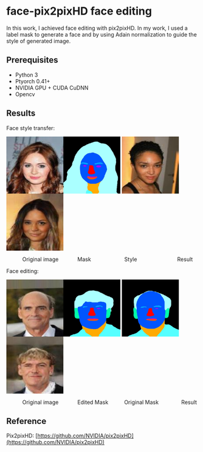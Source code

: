 # face-pix2pixHD face editing

In this work, I achieved face editing with pix2pixHD. In my work, I used a label mask to generate a face and by using Adain normalization to guide the style of generated image.
## Prerequisites

* Python 3
* Ptyorch 0.41+
* NVIDIA GPU + CUDA CuDNN
* Opencv

## Results

Face style transfer:

<img src="https://github.com/577816569/face-pix2pixHD/blob/master/images/000085.jpg" width = "150" height = "150" alt="Original style image" align=center /><img src="https://github.com/577816569/face-pix2pixHD/blob/master/images/dsdsd.jpg" width = "150" height = "150" alt="Original style image" align=center />
<img src="https://github.com/577816569/face-pix2pixHD/blob/master/images/000014.jpg" width = "150" height = "150" alt="Original style image" align=center />
<img src="https://github.com/577816569/face-pix2pixHD/blob/master/images/1.jpg" width = "150" height = "150" alt="Original style image" align=center />

&emsp;&emsp;&emsp;Original  image &emsp;&emsp;&emsp;                  Mask&emsp;&emsp;&emsp;&emsp;&emsp;&emsp;        Style&emsp;&emsp;&emsp;&emsp;&emsp;&emsp;    &emsp;            Result

Face editing:

<img src="https://github.com/577816569/face-pix2pixHD/blob/master/images/000125.jpg" width = "150" height = "150" alt="Original style image" align=center /><img src="https://github.com/577816569/face-pix2pixHD/blob/master/images/312.jpg" width = "150" height = "150" alt="Original style image" align=center />
<img src="https://github.com/577816569/face-pix2pixHD/blob/master/images/4343.jpg" width = "150" height = "150" alt="Original style image" align=center />
<img src="https://github.com/577816569/face-pix2pixHD/blob/master/images/fdf.jpg" width = "150" height = "150" alt="Original style image" align=center />

&emsp;&emsp;&emsp;Original  image &emsp;&emsp;&emsp;                     Edited Mask&emsp;&emsp;&emsp;Original Mask&emsp;&emsp;&emsp;&emsp;    Result

## Reference
Pix2pixHD: [https://github.com/NVIDIA/pix2pixHD](https://github.com/NVIDIA/pix2pixHD)
<!--stackedit_data:
eyJoaXN0b3J5IjpbMTUyNzM4MDAzOSwxMjQ3NDU0MTgxLC0xNz
M5MDMyNjQsMTk0NDkwMTY2MSwtMjkzNzg4NzQyLDk1MDAwMjk0
MiwxOTAyMDk3ODg1LDEzMzE4Mjk5NDNdfQ==
-->